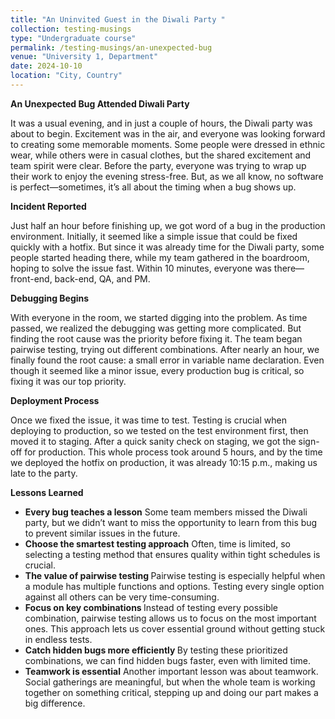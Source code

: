```yaml
---
title: "An Uninvited Guest in the Diwali Party "
collection: testing-musings
type: "Undergraduate course"
permalink: /testing-musings/an-unexpected-bug
venue: "University 1, Department"
date: 2024-10-10
location: "City, Country"
---
```


**An Unexpected Bug Attended Diwali Party**

It was a usual evening, and in just a couple of hours, the Diwali party was about to begin. Excitement was in the air, and everyone was looking forward to creating some memorable moments. Some people were dressed in ethnic wear, while others were in casual clothes, but the shared excitement and team spirit were clear. Before the party, everyone was trying to wrap up their work to enjoy the evening stress-free. But, as we all know, no software is perfect—sometimes, it’s all about the timing when a bug shows up.

**Incident Reported**

Just half an hour before finishing up, we got word of a bug in the production environment. Initially, it seemed like a simple issue that could be fixed quickly with a hotfix. But since it was already time for the Diwali party, some people started heading there, while my team gathered in the boardroom, hoping to solve the issue fast. Within 10 minutes, everyone was there—front-end, back-end, QA, and PM.

**Debugging Begins**

With everyone in the room, we started digging into the problem. As time passed, we realized the debugging was getting more complicated. But finding the root cause was the priority before fixing it. The team began pairwise testing, trying out different combinations. After nearly an hour, we finally found the root cause: a small error in variable name declaration. Even though it seemed like a minor issue, every production bug is critical, so fixing it was our top priority.

**Deployment Process**

Once we fixed the issue, it was time to test. Testing is crucial when deploying to production, so we tested on the test environment first, then moved it to staging. After a quick sanity check on staging, we got the sign-off for production. This whole process took around 5 hours, and by the time we deployed the hotfix on production, it was already 10:15 p.m., making us late to the party.

**Lessons Learned**
<ul>

<li> <b>Every bug teaches a lesson</b>
Some team members missed the Diwali party, but we didn’t want to miss the opportunity to learn from this bug to prevent similar issues in the future.</li>

<li>  <b>Choose the smartest testing approach</b>
Often, time is limited, so selecting a testing method that ensures quality within tight schedules is crucial.</li>

<li>  <b>The value of pairwise testing </b>
Pairwise testing is especially helpful when a module has multiple functions and options. Testing every single option against all others can be very time-consuming.</li>

<li>  <b>Focus on key combinations </b>
Instead of testing every possible combination, pairwise testing allows us to focus on the most important ones. This approach lets us cover essential ground without getting stuck in endless tests.</li>

<li>  <b>Catch hidden bugs more efficiently </b>
By testing these prioritized combinations, we can find hidden bugs faster, even with limited time.</li>

<li>  <b>Teamwork is essential</b>
Another important lesson was about teamwork. Social gatherings are meaningful, but when the whole team is working together on something critical, stepping up and doing our part makes a big difference.</li>

</ul>

